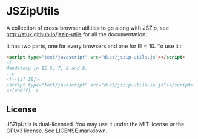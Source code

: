 JSZipUtils
==========

A collection of cross-browser utilities to go along with JSZip, see
http://stuk.github.io/jszip-utils for all the documentation.

It has two parts, one for every browsers and one for IE < 10. To use it :

```html
<script type="text/javascript" src="dist/jszip-utils.js"></script>
<!--
Mandatory in IE 6, 7, 8 and 9.
-->
<!--[if IE]>
<script type="text/javascript" src="dist/jszip-utils-ie.js"></script>
<![endif]-->
```

License
-------

JSZipUtils is dual-licensed. You may use it under the MIT license *or* the GPLv3
license. See LICENSE.markdown.
